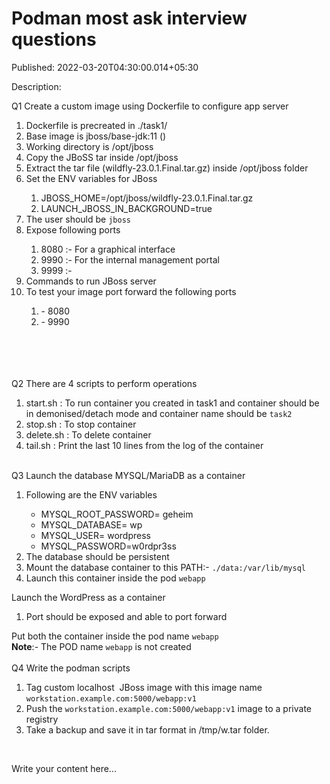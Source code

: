 # Podman most ask interview questions

Published: 2022-03-20T04:30:00.014+05:30

Description: 
      <p>Q1 Create a custom image using Dockerfile to configure app
      server&nbsp;</p><div><ol><li>Dockerfile is precreated in
      ./task1/</li><li>Base image is jboss/base-jdk:11 ()</li><li>Working
      directory is /opt/jboss</li><li>Copy the JBoSS tar inside
      /opt/jboss</li><li>Extract the tar file (wildfly-23.0.1.Final.tar.gz) inside
      /opt/jboss folder</li><li>Set the ENV variables for
      JBoss</li><ol><li>JBOSS_HOME=/opt/jboss/wildfly-23.0.1.Final.tar.gz</li><li>LAUNCH_JBOSS_IN_BACKGROUND=true</li></ol><li>The
      user should be `jboss`</li><li>Expose following
      ports</li><ol><li>8080 :- For a graphical interface</li><li>9990
      :- For the internal management portal</li><li>9999
      :-</li></ol><li>Commands to run JBoss server</li><li>To test
      your image port forward the following ports</li><ol><li>-
      8080</li><li>- 9990</li></ol></ol><div><br
      /></div></div><div><br /></div><div><br
      /></div><div><script
      src="https://gist.github.com/Svastikkka/0d01025304daf34ee748911fd80a9693.js"></script><br
      /></div><div><div>Q2&nbsp;There are 4 scripts to perform
      operations</div><div><ol><li>start.sh : To run container you created
      in task1 and container should be in demonised/detach mode and container name should be
      `task2`</li><li>stop.sh : To stop container</li><li>delete.sh : To
      delete container&nbsp;</li><li>tail.sh : Print the last 10 lines from the log
      of the container</li></ol></div></div><div><br
      /><script
      src="https://gist.github.com/Svastikkka/2b83be33a4c433ac669880e685df8223.js"></script></div><div>Q3
      Launch the database MYSQL/MariaDB as a container</div><div><ol
      style="text-align: left;"><li>Following are the ENV
      variables</li><ul><li>MYSQL_ROOT_PASSWORD=&nbsp;geheim</li><li>MYSQL_DATABASE=&nbsp;wp</li><li>MYSQL_USER=&nbsp;wordpress</li><li>MYSQL_PASSWORD=w0rdpr3ss</li></ul><li>The
      database should be persistent</li><li>Mount the database container to this PATH:-
      `./data:/var/lib/mysql`</li><li>Launch this container inside the pod
      `webapp`</li></ol>Launch the WordPress as a container</div><div><ol
      style="text-align: left;"><li>Port should be exposed and able to port
      forward</li></ol>Put both the container inside the pod name
      `webapp`</div><div><b>Note</b>:- The POD name `webapp` is not
      created</div><div><br /><script
      src="https://gist.github.com/Svastikkka/6da89817e0ecad41e1890a64c305499a.js"></script></div><div>Q4
      Write the podman scripts</div><div><ol style="text-align:
      left;"><li>Tag custom localhost&nbsp; JBoss image with this image name
      `workstation.example.com:5000/webapp:v1`</li><li>Push the
      `workstation.example.com:5000/webapp:v1` image to a private registry</li><li>Take
      a backup and save it in tar format in /tmp/w.tar
      folder.</li></ol><div><br /><script
      src="https://gist.github.com/Svastikkka/2c2882dabd8bc3c87bbbb2106c8cc5a3.js"></script></div></div>

Write your content here...